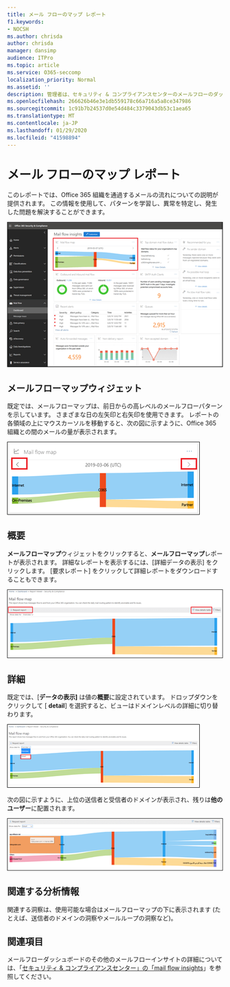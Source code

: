 ```yaml
---
title: メール フローのマップ レポート
f1.keywords:
- NOCSH
ms.author: chrisda
author: chrisda
manager: dansimp
audience: ITPro
ms.topic: article
ms.service: O365-seccomp
localization_priority: Normal
ms.assetid: ''
description: 管理者は、セキュリティ & コンプライアンスセンターのメールフローのダッシュボードにあるメールフローマップレポートの詳細を確認できます。
ms.openlocfilehash: 266626b46e3e1db559178c66a716a5a8ce347986
ms.sourcegitcommit: 1c91b7b24537d0e54d484c3379043db53c1aea65
ms.translationtype: MT
ms.contentlocale: ja-JP
ms.lasthandoff: 01/29/2020
ms.locfileid: "41598894"
---
```

# <a name="mail-flow-map-report"></a>メール フローのマップ レポート

このレポートでは、Office 365 組織を通過するメールの流れについての説明が提供されます。 この情報を使用して、パターンを学習し、異常を特定し、発生した問題を解決することができます。

![セキュリティ & コンプライアンスセンターのメールフローダッシュボードのメールフローマップレポート](../media/mail-flow-map-selected.png)

## <a name="mail-flow-map-widget"></a>メールフローマップウィジェット

既定では、メールフローマップは、前日からの高レベルのメールフローパターンを示しています。 さまざまな日の左矢印と右矢印を使用できます。 レポートの各領域の上にマウスカーソルを移動すると、次の図に示すように、Office 365 組織との間のメールの量が表示されます。

![メールフローマップウィジェットの左および右の矢印](../media/mail-flow-map-widget.png)

## <a name="overview"></a>概要

**メールフローマップ**ウィジェットをクリックすると、**メールフローマップ**レポートが表示されます。 詳細なレポートを表示するには、[詳細データの表示] をクリックします。 [要求レポート] をクリックして詳細レポートをダウンロードすることもできます。

![メールフローマップレポートの概要ビュー](../media/mail-flow-map-overview.png)

## <a name="details"></a>詳細

既定では、[**データの表示]** は値の**概要**に設定されています。 ドロップダウンをクリックして [ **detail**] を選択すると、ビューはドメインレベルの詳細に切り替わります。

![メールフローマップレポートの概要表示での [データの表示] での詳細の選択](../media/mail-flow-map-select-detail.png)

次の図に示すように、上位の送信者と受信者のドメインが表示され、残りは**他のユーザー**に配置されます。

![メールフローマップレポートの詳細表示](../media/mail-flow-map-detail.png)

## <a name="related-insights"></a>関連する分析情報

関連する洞察は、使用可能な場合はメールフローマップの下に表示されます (たとえば、送信者のドメインの洞察やメールループの洞察など)。

## <a name="see-also"></a>関連項目

メールフローダッシュボードのその他のメールフローインサイトの詳細については、「[セキュリティ & コンプライアンスセンター」の「mail flow insights](mail-flow-insights-v2.md)」を参照してください。
